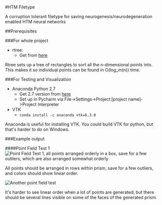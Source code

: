 #HTM Filetype

A corruption tolerant filetype for saving neurogenesis/neurodegeneration enabled HTM neural networks

##Prerequisites

###For whole project

 * rtree:
   * Get from [here](http://www.lfd.uci.edu/~gohlke/pythonlibs/#rtree)

Rtree sets up a tree of rectangles to sort all the n-dimensional points into. This makes it so individual points can be found in O(log_m(n)) time.

###For Testing and Visualization

 * Anaconda Python 2.7
   * Get 2.7 version from [here](https://www.continuum.io/downloads)
   * Set up in Pycharm via File->Settings->Project:[project name]->Project Interpreter
 * VTK
   * ` conda install -c anaconda vtk=6.3.0 `

Anaconda is useful for installing VTK. You could build VTK for python, but that's harder to do on Windows.

###Example output

####Point Field Test 1
![Point Field Test 1, all points arranged orderly in a box, save for a few outliers, which are also arranged somewhat orderly](https://i.imgur.com/O3uUNHT.png)

All points should be arranged in rows within prism, save for a few outliers, and colors should show linear order.

![Another point field test](https://i.imgur.com/rJ7g75f.png)

It's harder to see linear order when a lot of points are generated, but there should be several lines visible on some of the faces of the generated prism.
